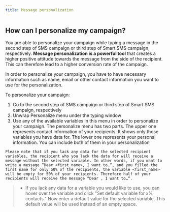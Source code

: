 ```yaml
---
title: Message personalization
---
```


## How can I personalize my campaign?
You are able to personalize your campaign while typing a message in the second step of SMS campaign or third step of Smart SMS campaign, respectively.
**Message personalization is a powerful tool** that creates a higher positive attitude towards the message from the side of the recipient. This can therefore lead to a higher conversion rate of the campaign. 

In order to personalize your campaign, you have to have necessary information such as name, email or other contact information you want to use for the personalization.

To personalize your campaign:
1.	Go to the second step of SMS campaign or third step of Smart SMS campaign, respectively
2.	Unwrap Personalize menu under the typing window
3.	Use any of the available variables in this menu in order to personalize your campaign. The personalize menu has two parts. The upper one represents contact information of your recipients. It shows only those variables you have data for. The lower one represents your personal information. You can include both of them in your personalization

`Please note that if you lack any data for the selected recipient variables, the recipient who you lack the data for will receive a message without the selected variable. In other words, if you want to write a message “Dear <first_name>, I want to…“, and you filled the first name for only 50% of the recipients, the variable <first_name> will be empty for 50% of your recipients. Therefore half of your recipients will receive the message “Dear , I want to…“.`

>-	If you lack any data for a variable you would like to use, you can hover over the variable and click "Set default variable for x% contacts." Now enter a default value for the selected variable. This default value will be used instead of an empty space.
